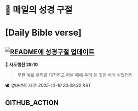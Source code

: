 # 🙏 매일의 성경 구절
# [Daily Bible verse]
## [![README에 성경구절 업데이트](https://github.com/DONGSUKA/first_test/actions/workflows/update-readme-bible.yml/badge.svg)](https://github.com/DONGSUKA/first_test/actions/workflows/update-readme-bible.yml)
<!-- START_BIBLE_VERSE -->
📖 **사도행전 28:10**
> 후한 예로 우리를 대접하고 떠날 때에 우리 쓸 것을 배에 실었더라

🕊️ _업데이트 시각: 2025-10-10 23:09:32 KST_
  <!-- END_BIBLE_VERSE -->
## GITHUB_ACTION
